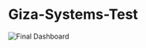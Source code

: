 # Giza-Systems-Test

![Final Dashboard](https://github.com/user-attachments/assets/ed463aef-5b50-414a-ac56-387de93a04c2)
